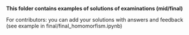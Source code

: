 **This folder contains examples of solutions of examinations (mid/final)**

For contributors: you can add your solutions with answers and feedback (see example in final/final_homomorfism.ipynb)